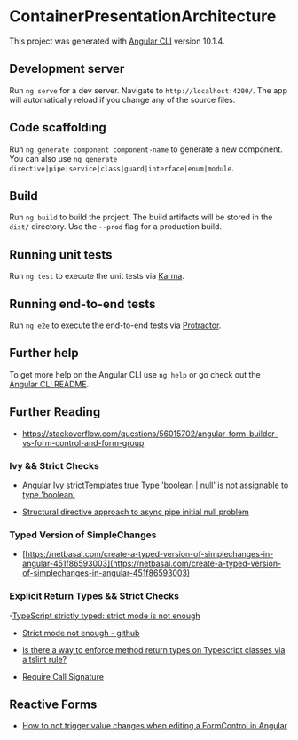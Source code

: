# ContainerPresentationArchitecture

This project was generated with [Angular CLI](https://github.com/angular/angular-cli) version 10.1.4.

## Development server

Run `ng serve` for a dev server. Navigate to `http://localhost:4200/`. The app will automatically reload if you change any of the source files.

## Code scaffolding

Run `ng generate component component-name` to generate a new component. You can also use `ng generate directive|pipe|service|class|guard|interface|enum|module`.

## Build

Run `ng build` to build the project. The build artifacts will be stored in the `dist/` directory. Use the `--prod` flag for a production build.

## Running unit tests

Run `ng test` to execute the unit tests via [Karma](https://karma-runner.github.io).

## Running end-to-end tests

Run `ng e2e` to execute the end-to-end tests via [Protractor](http://www.protractortest.org/).

## Further help

To get more help on the Angular CLI use `ng help` or go check out the [Angular CLI README](https://github.com/angular/angular-cli/blob/master/README.md).

## Further Reading

- https://stackoverflow.com/questions/56015702/angular-form-builder-vs-form-control-and-form-group

### Ivy && Strict Checks

- [Angular Ivy strictTemplates true Type 'boolean | null' is not assignable to type 'boolean'](https://stackoverflow.com/questions/61780339/angular-ivy-stricttemplates-true-type-boolean-null-is-not-assignable-to-type)

- [Structural directive approach to async pipe initial null problem](https://blog.lacolaco.net/2020/02/async-pipe-initial-null-problem-en/)

### Typed Version of SimpleChanges

- [https://netbasal.com/create-a-typed-version-of-simplechanges-in-angular-451f86593003](https://netbasal.com/create-a-typed-version-of-simplechanges-in-angular-451f86593003)

### Explicit Return Types && Strict Checks

-[TypeScript strictly typed: strict mode is not enough](https://medium.com/@cyrilletuzi/typescript-strictly-typed-strict-mode-is-not-enough-40df698e2deb)

- [Strict mode not enough - github](https://github.com/cyrilletuzi/typescript-strictly-typed)

- [Is there a way to enforce method return types on Typescript classes via a tslint rule?](https://stackoverflow.com/questions/42793701/is-there-a-way-to-enforce-method-return-types-on-typescript-classes-via-a-tslint)

- [Require Call Signature](https://palantir.github.io/tslint/rules/typedef/)

## Reactive Forms

- [How to not trigger value changes when editing a FormControl in Angular](https://samiprogramming.medium.com/how-to-not-trigger-value-changes-when-editing-a-formcontrol-in-angular-2-198a8fe541d8)
